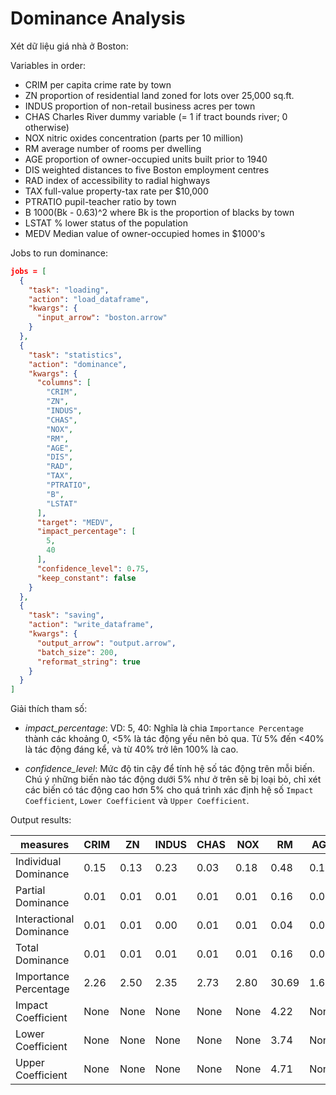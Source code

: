 # Dominance Analysis


Xét dữ liệu giá nhà ở Boston:

Variables in order:

- CRIM     per capita crime rate by town
- ZN       proportion of residential land zoned for lots over 25,000 sq.ft.
- INDUS    proportion of non-retail business acres per town
- CHAS     Charles River dummy variable (= 1 if tract bounds river; 0 otherwise)
- NOX      nitric oxides concentration (parts per 10 million)
- RM       average number of rooms per dwelling
- AGE      proportion of owner-occupied units built prior to 1940
- DIS      weighted distances to five Boston employment centres
- RAD      index of accessibility to radial highways
- TAX      full-value property-tax rate per $10,000
- PTRATIO  pupil-teacher ratio by town
- B        1000(Bk - 0.63)^2 where Bk is the proportion of blacks by town
- LSTAT    % lower status of the population
- MEDV     Median value of owner-occupied homes in $1000's

Jobs to run dominance:

```json
jobs = [
  {
    "task": "loading",
    "action": "load_dataframe",
    "kwargs": {
      "input_arrow": "boston.arrow"
    }
  },
  {
    "task": "statistics",
    "action": "dominance",
    "kwargs": {
      "columns": [
        "CRIM",
        "ZN",
        "INDUS",
        "CHAS",
        "NOX",
        "RM",
        "AGE",
        "DIS",
        "RAD",
        "TAX",
        "PTRATIO",
        "B",
        "LSTAT"
      ],
      "target": "MEDV",
      "impact_percentage": [
        5,
        40
      ],
      "confidence_level": 0.75,
      "keep_constant": false
    }
  },
  {
    "task": "saving",
    "action": "write_dataframe",
    "kwargs": {
      "output_arrow": "output.arrow",
      "batch_size": 200,
      "reformat_string": true
    }
  }
]
```

Giải thích tham số:

- *impact_percentage*: VD: 5, 40: Nghĩa là chia `Importance Percentage` thành các khoảng 0, <5% là tác động yếu nên bỏ qua. Từ 5% đến <40% là tác động đáng kể, và từ 40% trở lên 100% là cao.

- *confidence_level*: Mức độ tin cậy để tính hệ số tác động trên mỗi biến. Chú ý những biến nào tác động dưới 5% như ở trên sẽ bị loại bỏ, chỉ xét các biến có tác động cao hơn 5% cho quá trình xác định hệ số `Impact Coefficient`, `Lower Coefficient` và `Upper Coefficient`.

Output results:

| __measures__ | CRIM | ZN | INDUS | CHAS | NOX | RM | AGE | DIS | RAD | TAX | PTRATIO | B | LSTAT |
| --- | --- | --- | --- | --- | --- | --- | --- | --- | --- | --- | --- | --- | --- |
| Individual Dominance | 0.15 | 0.13 | 0.23 | 0.03 | 0.18 | 0.48 | 0.14 | 0.06 | 0.15 | 0.22 | 0.26 | 0.11 | 0.54 |
| Partial Dominance | 0.01 | 0.01 | 0.01 | 0.01 | 0.01 | 0.16 | 0.01 | 0.03 | 0.01 | 0.01 | 0.06 | 0.01 | 0.17 |
| Interactional Dominance | 0.01 | 0.01 | 0.00 | 0.01 | 0.01 | 0.04 | 0.00 | 0.03 | 0.01 | 0.01 | 0.03 | 0.01 | 0.06 |
| Total Dominance | 0.01 | 0.01 | 0.01 | 0.01 | 0.01 | 0.16 | 0.01 | 0.03 | 0.01 | 0.01 | 0.06 | 0.01 | 0.17 |
| Importance Percentage | 2.26 | 2.50 | 2.35 | 2.73 | 2.80 | 30.69 | 1.66 | 5.91 | 1.63 | 2.49 | 10.91 | 2.36 | 31.72 |
| Impact Coefficient | None | None | None | None | None | 4.22 | None | -0.55 | None | None | -0.97 | None | -0.67 |
| Lower Coefficient | None | None | None | None | None | 3.74 | None | -0.70 | None | None | -1.11 | None | -0.72 |
| Upper Coefficient | None | None | None | None | None | 4.71 | None | -0.41 | None | None | -0.84 | None | -0.61 |
